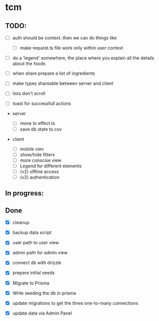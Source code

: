 # tcm

## TODO:

- [ ] auth should be context. then we can do things like

  - [ ] make request.ts file work only within user context

- [ ] do a 'legend' somewhere, the place where you explain all the details about the foods
- [ ] when share prepare a list of ingredients
- [ ] make types shareable between server and client
- [ ] lists don't scroll
- [ ] toast for successfull actions

- server

  - [ ] move to effect.ts
  - [ ] save db state to csv

- client
  - [ ] mobile viev
  - [ ] show/hide filters
  - [ ] more conscise view
  - [ ] Legend for different elements
  - [ ] (v2) offline access
  - [ ] (v2) authentication

## In progress:

## Done

- [x] cleanup

- [x] backup data script
- [x] user path to user view
- [x] admin path for admin view
- [x] connect db with drizzle
- [x] prepare initial seeds
- [x] Migrate to Prisma
- [x] Write seeding the db in prisma
- [x] update migrations to get the three one-to-many connections
- [x] update data via Admin Panel
